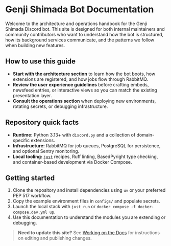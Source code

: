 # Genji Shimada Bot Documentation

Welcome to the architecture and operations handbook for the Genji Shimada Discord bot. This site is designed for both internal maintainers and community contributors who want to understand how the bot is structured, how its background services communicate, and the patterns we follow when building new features.

## How to use this guide

- **Start with the architecture section** to learn how the bot boots, how extensions are registered, and how jobs flow through RabbitMQ.
- **Review the user experience guidelines** before crafting embeds, newsfeed entries, or interactive views so you can match the existing presentation layer.
- **Consult the operations section** when deploying new environments, rotating secrets, or debugging infrastructure.

## Repository quick facts

- **Runtime:** Python 3.13+ with `discord.py` and a collection of domain-specific extensions.
- **Infrastructure:** RabbitMQ for job queues, PostgreSQL for persistence, and optional Sentry monitoring.
- **Local tooling:** [`just`](https://github.com/bkan0n/genjishimada-bot/blob/main/justfile) recipes, Ruff linting, BasedPyright type checking, and container-based development via Docker Compose.

## Getting started

1. Clone the repository and install dependencies using `uv` or your preferred PEP 517 workflow.
2. Copy the example environment files in `configs/` and populate secrets.
3. Launch the local stack with `just run` or `docker compose -f docker-compose.dev.yml up`.
4. Use this documentation to understand the modules you are extending or debugging.

> **Need to update this site?** See [Working on the Docs](contributing/docs-workflow.md) for instructions on editing and publishing changes.

